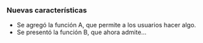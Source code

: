 
### Nuevas características

- Se agregó la función A, que permite a los usuarios hacer algo.
- Se presentó la función B, que ahora admite...
